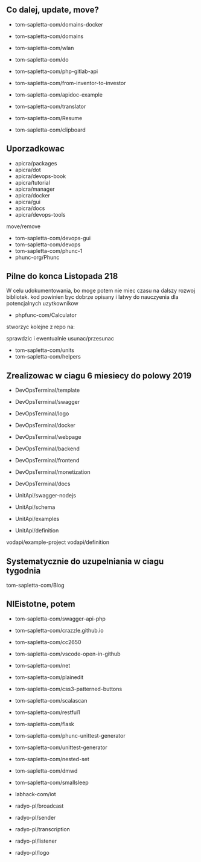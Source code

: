 ## Co dalej, update, move?
+ tom-sapletta-com/domains-docker
+ tom-sapletta-com/domains
+ tom-sapletta-com/wlan
+ tom-sapletta-com/do
+ tom-sapletta-com/php-gitlab-api

+ tom-sapletta-com/from-inventor-to-investor
+ tom-sapletta-com/apidoc-example
+ tom-sapletta-com/translator
+ tom-sapletta-com/Resume
+ tom-sapletta-com/clipboard

## Uporzadkowac
+ apicra/packages
+ apicra/dot
+ apicra/devops-book
+ apicra/tutorial
+ apicra/manager
+ apicra/docker
+ apicra/gui
+ apicra/docs
+ apicra/devops-tools

move/remove
+ tom-sapletta-com/devops-gui
+ tom-sapletta-com/devops
+ tom-sapletta-com/phunc-1
+ phunc-org/Phunc

## Pilne do konca Listopada 218
W celu udokumentowania, bo moge potem nie miec czasu na dalszy rozwoj bibliotek.
kod powinien byc dobrze opisany i latwy do nauczyenia dla potencjalnych uzytkownikow

+ phpfunc-com/Calculator

stworzyc kolejne z repo na:

sprawdzic i ewentualnie usunac/przesunac
+ tom-sapletta-com/units
+ tom-sapletta-com/helpers


## Zrealizowac w ciagu 6 miesiecy do polowy 2019
+ DevOpsTerminal/template
+ DevOpsTerminal/swagger
+ DevOpsTerminal/logo
+ DevOpsTerminal/docker
+ DevOpsTerminal/webpage
+ DevOpsTerminal/backend
+ DevOpsTerminal/frontend
+ DevOpsTerminal/monetization
+ DevOpsTerminal/docs

+ UnitApi/swagger-nodejs
+ UnitApi/schema
+ UnitApi/examples
+ UnitApi/definition


vodapi/example-project
vodapi/definition


## Systematycznie do uzupelniania w ciagu tygodnia
tom-sapletta-com/Blog


## NIEistotne, potem
+ tom-sapletta-com/swagger-api-php
+ tom-sapletta-com/crazzle.github.io
+ tom-sapletta-com/cc2650
+ tom-sapletta-com/vscode-open-in-github
+ tom-sapletta-com/net
+ tom-sapletta-com/plainedit
+ tom-sapletta-com/css3-patterned-buttons
+ tom-sapletta-com/scalascan 
+ tom-sapletta-com/restful1
+ tom-sapletta-com/flask
+ tom-sapletta-com/phunc-unittest-generator
+ tom-sapletta-com/unittest-generator
+ tom-sapletta-com/nested-set
+ tom-sapletta-com/dmwd
+ tom-sapletta-com/smallsleep

+ labhack-com/iot

+ radyo-pl/broadcast
+ radyo-pl/sender
+ radyo-pl/transcription
+ radyo-pl/listener
+ radyo-pl/logo
